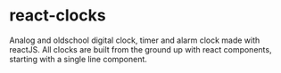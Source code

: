 # react-clocks
Analog and oldschool digital clock, timer and alarm clock made with reactJS. All clocks are built from the ground up with react components, starting with a single line component. 
